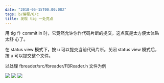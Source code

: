 ```yaml
---
date: "2010-05-15T00:00:00Z"
tags: b/编程/6/c
title: 发现 tig 一处亮点
---
```


用 tig 作 commit in 时，它竟然允许你作代码片断的提交，这点真是太方便太体贴太舒
心了。

在 status view 模式下，按 u 可以提交当前代码片断。关闭 status view 模式后，按 u
可以提交整个文件。

以处理 fbreader/src/fbreader/FBReader.h 文件为例

![](https://blog.du1ab.org/2010/07/2010-05-15_1440x900_origin-704612.png)
![](https://blog.du1ab.org/2010/07/2010-05-15_1440x900_origin-704612.png)
![](https://blog.du1ab.org/2010/07/2010-05-15_1440x900_origin-704612.png)
